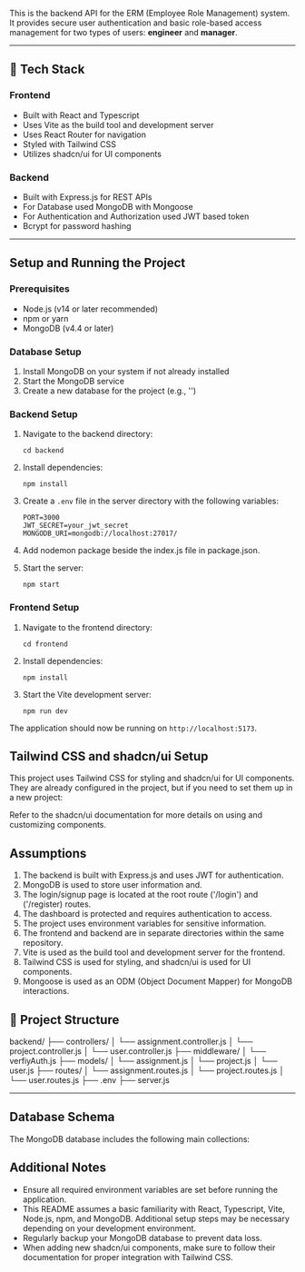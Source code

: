 This is the backend API for the ERM (Employee Role Management) system. It provides secure user authentication and basic role-based access management for two types of users: **engineer** and **manager**.

---

## 🔧 Tech Stack

### Frontend

- Built with React and Typescript
- Uses Vite as the build tool and development server
- Uses React Router for navigation
- Styled with Tailwind CSS
- Utilizes shadcn/ui for UI components

### Backend

- Built with Express.js for REST APIs
- For Database used MongoDB with Mongoose
- For Authentication and Authorization used JWT based token
- Bcrypt for password hashing

---

## Setup and Running the Project

### Prerequisites

- Node.js (v14 or later recommended)
- npm or yarn
- MongoDB (v4.4 or later)

### Database Setup

1. Install MongoDB on your system if not already installed
2. Start the MongoDB service
3. Create a new database for the project (e.g., '')

### Backend Setup

1. Navigate to the backend directory:
   ```
   cd backend
   ```
2. Install dependencies:
   ```
   npm install
   ```
3. Create a `.env` file in the server directory with the following variables:
   ```
   PORT=3000
   JWT_SECRET=your_jwt_secret
   MONGODB_URI=mongodb://localhost:27017/
   ```
4. Add nodemon package beside the index.js file in package.json.

5. Start the server:
   ```
   npm start
   ```

### Frontend Setup

1. Navigate to the frontend directory:
   ```
   cd frontend
   ```
2. Install dependencies:
   ```
   npm install
   ```
3. Start the Vite development server:
   ```
   npm run dev
   ```

The application should now be running on `http://localhost:5173`.

## Tailwind CSS and shadcn/ui Setup

This project uses Tailwind CSS for styling and shadcn/ui for UI components. They are already configured in the project, but if you need to set them up in a new project:

Refer to the shadcn/ui documentation for more details on using and customizing components.

## Assumptions

1. The backend is built with Express.js and uses JWT for authentication.
2. MongoDB is used to store user information and.
3. The login/signup page is located at the root route ('/login') and ('/register) routes.
4. The dashboard is protected and requires authentication to access.
5. The project uses environment variables for sensitive information.
6. The frontend and backend are in separate directories within the same repository.
7. Vite is used as the build tool and development server for the frontend.
8. Tailwind CSS is used for styling, and shadcn/ui is used for UI components.
   <!-- 9. The chart data (sales by time of day) is preprocessed on the backend. -->
   <!-- 10. Error handling includes redirecting to the login page for authentication errors. -->
   <!-- 11. The dashboard auto-refreshes every 5 minutes. -->
9. Mongoose is used as an ODM (Object Document Mapper) for MongoDB interactions.

## 📁 Project Structure

backend/
├── controllers/
│ └── assignment.controller.js
│ └── project.controller.js
│ └── user.controller.js
├── middleware/
│ └── verfiyAuth.js
├── models/
│ └── assignment.js
│ └── project.js
│ └── user.js
├── routes/
│ └── assignment.routes.js
│ └── project.routes.js
│ └── user.routes.js
├── .env
├── server.js

---

## Database Schema

The MongoDB database includes the following main collections:

<!-- 1. `users`: Stores user authentication information
   - Fields: username, email, password (hashed), createdAt, updatedAt -->

## Additional Notes

- Ensure all required environment variables are set before running the application.
- This README assumes a basic familiarity with React, Typescript, Vite, Node.js, npm, and MongoDB. Additional setup steps may be necessary depending on your development environment.
- Regularly backup your MongoDB database to prevent data loss.
- When adding new shadcn/ui components, make sure to follow their documentation for proper integration with Tailwind CSS.
